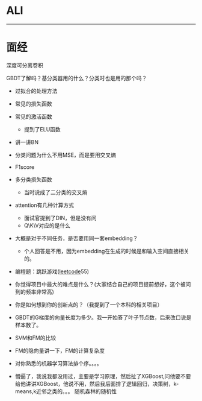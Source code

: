 # ALI







---

# 面经

深度可分离卷积

GBDT了解吗？基分类器用的什么？分类时也是用的那个吗？

- 过拟合的处理方法
- 常见的损失函数
- 常见的激活函数
  - 提到了ELU函数
- 讲一讲BN 
- 分类问题为什么不用MSE，而是要用交叉熵 
- F1score 
- 多分类损失函数  
  - 当时说成了二分类的交叉熵 
- attention有几种计算方式 
  - 面试官提到了DIN，但是没有问 
  - Q\K\V对应的是什么

- 大概是对于不同任务，是否要用同一套embedding？
  - 个人回答是不用，因为embedding在生成的时候是和输入空间直接相关的。



- 编程题：跳跃游戏([leetcode](https://www.nowcoder.com/jump/super-jump/word?word=leetcode)55)









- 你觉得项目中最大的难点是什么？(大家结合自己的项目提前想好，这个被问到的频率非常高)
- 你是如何想到你的创新点的？（我提到了一个本科的相关项目）
- GBDT的G梯度的向量长度为多少。我一开始答了叶子节点数，后来改口说是样本数了。
- SVM和FM的比较
- FM的隐向量讲一下，FM的计算复杂度
- 对你熟悉的机器学习算法排个序。。。。
- 懵逼了，我说我都没用过，主要是学习原理，然后扯了XGBoost,问他要不要给他讲讲XGBoost，他说不用，然后我后面排了逻辑回归，决策树，k-means,k近邻之类的。。。
  随机森林的随机性













